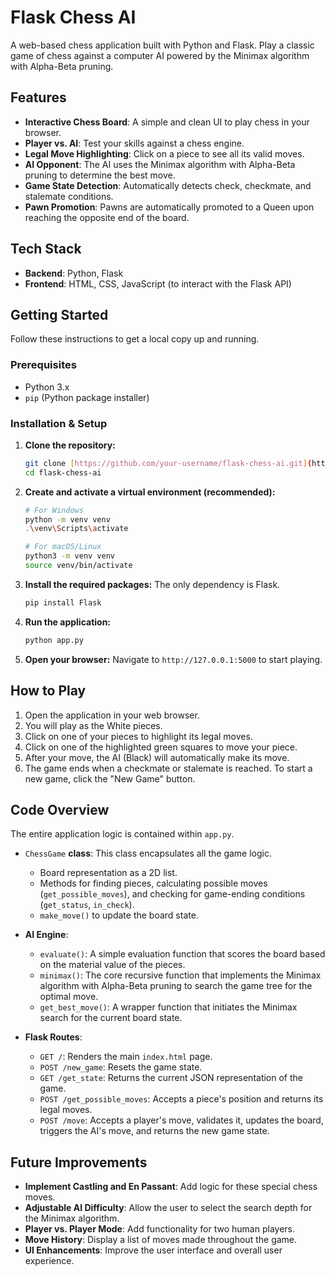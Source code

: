 # Flask Chess AI

A web-based chess application built with Python and Flask. Play a classic game of chess against a computer AI powered by the Minimax algorithm with Alpha-Beta pruning.

## Features

-   **Interactive Chess Board**: A simple and clean UI to play chess in your browser.
-   **Player vs. AI**: Test your skills against a chess engine.
-   **Legal Move Highlighting**: Click on a piece to see all its valid moves.
-   **AI Opponent**: The AI uses the Minimax algorithm with Alpha-Beta pruning to determine the best move.
-   **Game State Detection**: Automatically detects check, checkmate, and stalemate conditions.
-   **Pawn Promotion**: Pawns are automatically promoted to a Queen upon reaching the opposite end of the board.

## Tech Stack

-   **Backend**: Python, Flask
-   **Frontend**: HTML, CSS, JavaScript (to interact with the Flask API)

## Getting Started

Follow these instructions to get a local copy up and running.

### Prerequisites

-   Python 3.x
-   `pip` (Python package installer)

### Installation & Setup

1.  **Clone the repository:**
    ```sh
    git clone [https://github.com/your-username/flask-chess-ai.git](https://github.com/your-username/flask-chess-ai.git)
    cd flask-chess-ai
    ```

2.  **Create and activate a virtual environment (recommended):**
    ```sh
    # For Windows
    python -m venv venv
    .\venv\Scripts\activate

    # For macOS/Linux
    python3 -m venv venv
    source venv/bin/activate
    ```

3.  **Install the required packages:**
    The only dependency is Flask.
    ```sh
    pip install Flask
    ```

4.  **Run the application:**
    ```sh
    python app.py
    ```

5.  **Open your browser:**
    Navigate to `http://127.0.0.1:5000` to start playing.

## How to Play

1.  Open the application in your web browser.
2.  You will play as the White pieces.
3.  Click on one of your pieces to highlight its legal moves.
4.  Click on one of the highlighted green squares to move your piece.
5.  After your move, the AI (Black) will automatically make its move.
6.  The game ends when a checkmate or stalemate is reached. To start a new game, click the "New Game" button.

## Code Overview

The entire application logic is contained within `app.py`.

-   `ChessGame` **class**: This class encapsulates all the game logic.
    -   Board representation as a 2D list.
    -   Methods for finding pieces, calculating possible moves (`get_possible_moves`), and checking for game-ending conditions (`get_status`, `in_check`).
    -   `make_move()` to update the board state.

-   **AI Engine**:
    -   `evaluate()`: A simple evaluation function that scores the board based on the material value of the pieces.
    -   `minimax()`: The core recursive function that implements the Minimax algorithm with Alpha-Beta pruning to search the game tree for the optimal move.
    -   `get_best_move()`: A wrapper function that initiates the Minimax search for the current board state.

-   **Flask Routes**:
    -   `GET /`: Renders the main `index.html` page.
    -   `POST /new_game`: Resets the game state.
    -   `GET /get_state`: Returns the current JSON representation of the game.
    -   `POST /get_possible_moves`: Accepts a piece's position and returns its legal moves.
    -   `POST /move`: Accepts a player's move, validates it, updates the board, triggers the AI's move, and returns the new game state.

## Future Improvements

-   **Implement Castling and En Passant**: Add logic for these special chess moves.
-   **Adjustable AI Difficulty**: Allow the user to select the search depth for the Minimax algorithm.
-   **Player vs. Player Mode**: Add functionality for two human players.
-   **Move History**: Display a list of moves made throughout the game.
-   **UI Enhancements**: Improve the user interface and overall user experience.
